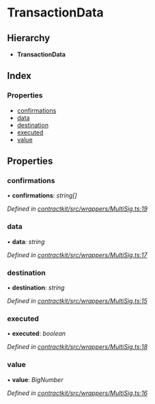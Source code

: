 # TransactionData

## Hierarchy

* **TransactionData**

## Index

### Properties

* [confirmations](_wrappers_multisig_.transactiondata.md#confirmations)
* [data](_wrappers_multisig_.transactiondata.md#data)
* [destination](_wrappers_multisig_.transactiondata.md#destination)
* [executed](_wrappers_multisig_.transactiondata.md#executed)
* [value](_wrappers_multisig_.transactiondata.md#value)

## Properties

### confirmations

• **confirmations**: _string\[\]_

_Defined in_ [_contractkit/src/wrappers/MultiSig.ts:19_](https://github.com/celo-org/celo-monorepo/blob/master/packages/contractkit/src/wrappers/MultiSig.ts#L19)

### data

• **data**: _string_

_Defined in_ [_contractkit/src/wrappers/MultiSig.ts:17_](https://github.com/celo-org/celo-monorepo/blob/master/packages/contractkit/src/wrappers/MultiSig.ts#L17)

### destination

• **destination**: _string_

_Defined in_ [_contractkit/src/wrappers/MultiSig.ts:15_](https://github.com/celo-org/celo-monorepo/blob/master/packages/contractkit/src/wrappers/MultiSig.ts#L15)

### executed

• **executed**: _boolean_

_Defined in_ [_contractkit/src/wrappers/MultiSig.ts:18_](https://github.com/celo-org/celo-monorepo/blob/master/packages/contractkit/src/wrappers/MultiSig.ts#L18)

### value

• **value**: _BigNumber_

_Defined in_ [_contractkit/src/wrappers/MultiSig.ts:16_](https://github.com/celo-org/celo-monorepo/blob/master/packages/contractkit/src/wrappers/MultiSig.ts#L16)

